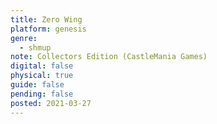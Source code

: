 ```yaml
---
title: Zero Wing
platform: genesis
genre:
  - shmup
note: Collectors Edition (CastleMania Games)
digital: false
physical: true
guide: false
pending: false
posted: 2021-03-27
---
```

